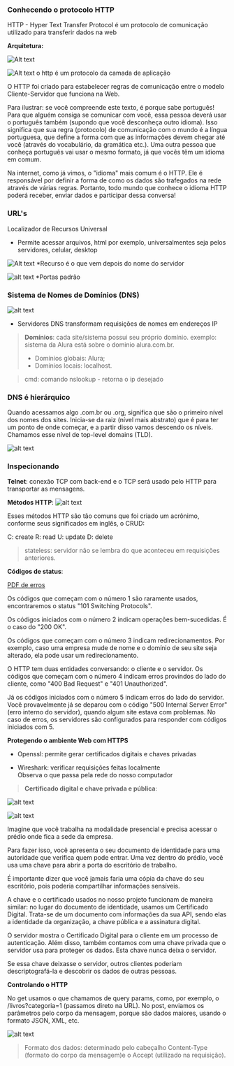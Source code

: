### Conhecendo o protocolo HTTP

HTTP - Hyper Text Transfer Protocol é um protocolo de comunicação utilizado para transferir dados na web

**Arquitetura:**

![Alt text](image.png)

![Alt text](image-1.png)
o http é um protocolo da camada de aplicação

O HTTP foi criado para estabelecer regras de comunicação entre o modelo Cliente-Servidor que funciona na Web.

Para ilustrar: se você compreende este texto, é porque sabe português! Para que alguém consiga se comunicar com você, essa pessoa deverá usar o português também (supondo que você desconheça outro idioma). Isso significa que sua regra (protocolo) de comunicação com o mundo é a língua portuguesa, que define a forma com que as informações devem chegar até você (através do vocabulário, da gramática etc.). Uma outra pessoa que conheça português vai usar o mesmo formato, já que vocês têm um idioma em comum.

Na internet, como já vimos, o "idioma" mais comum é o HTTP. Ele é responsável por definir a forma de como os dados são trafegados na rede através de várias regras. Portanto, todo mundo que conhece o idioma HTTP poderá receber, enviar dados e participar dessa conversa!

### URL's

Localizador de Recursos Universal

- Permite acessar arquivos, html por exemplo, universalmentes seja pelos servidores, celular, desktop

![Alt text](image-2.png)
*Recurso é o que vem depois do nome do servidor

![alt text](image-3.png)
*Portas padrão

### Sistema de Nomes de Domínios (DNS)

![alt text](image-4.png)

- Servidores DNS transformam requisições de nomes em endereços IP

> **Domínios**: cada site/sistema possui seu próprio domínio. exemplo: sistema da Alura está sobre o dominio alura.com.br.
> - Domínios globais: Alura;
> - Domínios locais: localhost.


> cmd: comando nslookup - retorna o ip desejado

### DNS é hierárquico

Quando acessamos algo .com.br ou .org, significa que são o primeiro nível dos nomes dos sites. Inicia-se da raiz (nível mais abstrato) que é para ter um ponto de onde começar, e a partir disso vamos descendo os níveis. Chamamos esse nível de top-level domains (TLD).

![alt text](image-5.png)

### Inspecionando

**Telnet**:  conexão TCP com back-end e o TCP será usado pelo HTTP para transportar as mensagens.

**Métodos HTTP**: 
![alt text](image-6.png)

Esses métodos HTTP são tão comuns que foi criado um acrônimo, conforme seus significados em inglês, o CRUD:

C: create
R: read
U: update
D: delete

> stateless: servidor não se lembra do que aconteceu em requisições anteriores.


**Códigos de status**:

[PDF de erros](https://www.rfc-editor.org/rfc/rfc7231)

Os códigos que começam com o número 1 são raramente usados, encontraremos o status "101 Switching Protocols".

Os códigos iniciados com o número 2 indicam operações bem-sucedidas. É o caso do "200 OK".

Os códigos que começam com o número 3 indicam redirecionamentos. Por exemplo, caso uma empresa mude de nome e o domínio de seu site seja alterado, ela pode usar um redirecionamento.

O HTTP tem duas entidades conversando: o cliente e o servidor. Os códigos que começam com o número 4 indicam erros provindos do lado do cliente, como "400 Bad Request" e "401 Unauthorized".

Já os códigos iniciados com o número 5 indicam erros do lado do servidor. Você provavelmente já se deparou com o código "500 Internal Server Error" (erro interno do servidor), quando algum site estava com problemas. No caso de erros, os servidores são configurados para responder com códigos iniciados com 5.

**Protegendo o ambiente Web com HTTPS**

- Openssl: permite gerar certificados digitais e chaves privadas

- Wireshark: verificar requisições feitas localmente  
Observa  o que passa pela rede do nosso computador

> **Certificado digital e chave privada e pública**: 

![alt text](image-7.png)

![alt text](image-8.png)

Imagine que você trabalha na modalidade presencial e precisa acessar o prédio onde fica a sede da empresa.

Para fazer isso, você apresenta o seu documento de identidade para uma autoridade que verifica quem pode entrar. Uma vez dentro do prédio, você usa uma chave para abrir a porta do escritório de trabalho.

É importante dizer que você jamais faria uma cópia da chave do seu escritório, pois poderia compartilhar informações sensíveis.

A chave e o certificado usados no nosso projeto funcionam de maneira similar: no lugar do documento de identidade, usamos um Certificado Digital. Trata-se de um documento com informações da sua API, sendo elas a identidade da organização, a chave pública e a assinatura digital.

O servidor mostra o Certificado Digital para o cliente em um processo de autenticação. Além disso, também contamos com uma chave privada que o servidor usa para proteger os dados. Esta chave nunca deixa o servidor.

Se essa chave deixasse o servidor, outros clientes poderiam descriptografá-la e descobrir os dados de outras pessoas.


**Controlando o HTTP**

No get usamos o que chamamos de query params, como, por exemplo, o /livros?categoria=1 (passamos direto na URL). No post, enviamos os parâmetros pelo corpo da mensagem, porque são dados maiores, usando o formato JSON, XML, etc.

![alt text](image-9.png)

> Formato dos dados: determinado pelo cabeçalho Content-Type (formato do corpo da mensagem)e o Accept (utilizado na requisição).